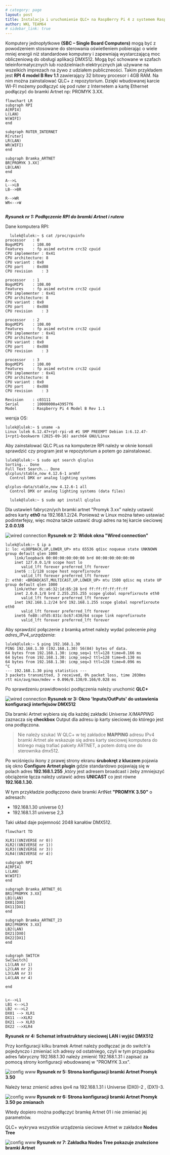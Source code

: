 ```yaml
---
# category: page
layout: post
title: Instalacja i uruchomienie QLC+ na RaspBerry Pi 4 z systemem Raspberry Pi OS
author: WKL TEAM64
# sidebar_link: true
---
```


Komputery jednopłytkowe **(SBC – Single Board Computers)** mogą być z powodzeniem stosowane do sterowania oświetleniem pobierając o wiele mniej energii niż standardowe komputery i zapewniają wystarczającą moc obliczeniową do obsługi aplikacji DMX512. Mogą być schowane w szafach teleinformatycznych lub rozdzielniach elektrycznych jak używane na wszelkich imprezach na żywo z udziałem publiczneości.
Takim przykładem jest **RPI 4 model B Rev 1.1** zawierający 32 bitowy procesor i 4GB RAM.
Na nim można zainstalować QLC+ z repozytorium. Dzięki wbudowanej karcie WI-FI możemy podłączyć się pod ruter z Internetem a kartę Ethernet podłączyć do bramki Artnet np: PROMYK 3.XX.

``` mermaid
flowchart LR
subgraph RPI
A[RPI4]
L(LAN)
W(WIFI)
end

subgraph RUTER_INTERNET
R[ruter]
LR(LAN)
WR(WIFI)
end

subgraph Bramka_ARTNET
BR[PROMYK 3.XX]
LB(LAN)
end

A-->L
L-->LB
LB-->BR

R-->WR
WR<-->W


```
***Rysunek nr 1: Podłączenie RPI do bramki Artnet i rutera***

Dane komputera RPI:

```shell
  lulek@lulek:~ $ cat /proc/cpuinfo 
processor	: 0
BogoMIPS	: 108.00
Features	: fp asimd evtstrm crc32 cpuid
CPU implementer	: 0x41
CPU architecture: 8
CPU variant	: 0x0
CPU part	: 0xd08
CPU revision	: 3

processor	: 1
BogoMIPS	: 108.00
Features	: fp asimd evtstrm crc32 cpuid
CPU implementer	: 0x41
CPU architecture: 8
CPU variant	: 0x0
CPU part	: 0xd08
CPU revision	: 3

processor	: 2
BogoMIPS	: 108.00
Features	: fp asimd evtstrm crc32 cpuid
CPU implementer	: 0x41
CPU architecture: 8
CPU variant	: 0x0
CPU part	: 0xd08
CPU revision	: 3

processor	: 3
BogoMIPS	: 108.00
Features	: fp asimd evtstrm crc32 cpuid
CPU implementer	: 0x41
CPU architecture: 8
CPU variant	: 0x0
CPU part	: 0xd08
CPU revision	: 3

Revision	: c03111
Serial		: 10000000a43957f6
Model		: Raspberry Pi 4 Model B Rev 1.1

```

wersja OS:

```shell
lulek@lulek:~ $ uname -a
Linux lulek 6.12.47+rpt-rpi-v8 #1 SMP PREEMPT Debian 1:6.12.47-1+rpt1~bookworm (2025-09-16) aarch64 GNU/Linux
```

Aby zainstalować QLC PLus na komputerze RPI należy w oknie konsoli sprawdzić czy program jest w repozytorium a potem go zainstalować.

```shell
lulek@lulek:~ $ sudo apt search qlcplus
Sorting... Done
Full Text Search... Done
qlcplus/stable,now 4.12.6-1 armhf 
  Control DMX or analog lighting systems

qlcplus-data/stable,now 4.12.6-1 all 
  Control DMX or analog lighting systems (data files)

  lulek@lulek:~ $ sudo apt install qlcplus

```

Dla ustawień fabryczn/ych bramki artnet "Promyk 3.xx" należy ustawić adres karty **eth0** na 192.168.1.2/24. Ponieważ w Linux można łatwo ustawiać podinterfejsy, więc można także ustawić drugi adres na tej karcie sieciowej **2.0.0.1/8** 

![wired connection](https://wklteam64.github.io/img/WiredCon.webp)
**Rysunek nr 2: Widok okna "Wired connection"**

```shell 
lulek@lulek:~ $ ip a
1: lo: <LOOPBACK,UP,LOWER_UP> mtu 65536 qdisc noqueue state UNKNOWN group default qlen 1000
    link/loopback 00:00:00:00:00:00 brd 00:00:00:00:00:00
    inet 127.0.0.1/8 scope host lo
       valid_lft forever preferred_lft forever
    inet6 ::1/128 scope host noprefixroute 
       valid_lft forever preferred_lft forever
2: eth0: <BROADCAST,MULTICAST,UP,LOWER_UP> mtu 1500 qdisc mq state UP group default qlen 1000
    link/ether dc:a6:32:1d:85:28 brd ff:ff:ff:ff:ff:ff
    inet 2.0.0.1/8 brd 2.255.255.255 scope global noprefixroute eth0
       valid_lft forever preferred_lft forever
    inet 192.168.1.2/24 brd 192.168.1.255 scope global noprefixroute eth0
       valid_lft forever preferred_lft forever
    inet6 fe80::dfd5:831c:bc67:430/64 scope link noprefixroute 
       valid_lft forever preferred_lft forever

```

Aby sprawdzić połączenie z bramką artnet należy wydać polecenie *ping adres_IPv4_urządzenia*:

```shell
lulek@lulek:~ $ ping 192.168.1.30
PING 192.168.1.30 (192.168.1.30) 56(84) bytes of data.
64 bytes from 192.168.1.30: icmp_seq=1 ttl=128 time=0.166 ms
64 bytes from 192.168.1.30: icmp_seq=2 ttl=128 time=0.130 ms
64 bytes from 192.168.1.30: icmp_seq=3 ttl=128 time=0.096 ms
^C
--- 192.168.1.30 ping statistics ---
3 packets transmitted, 3 received, 0% packet loss, time 2030ms
rtt min/avg/max/mdev = 0.096/0.130/0.166/0.028 ms

```

Po sprawdzeniu prawidłowości podłączenia należy uruchomić **QLC+**

![wired connection](https://wklteam64.github.io/img/qlcUniverse.webp)
**Rysunek nr 3: Okno 'Inputs/OutPuts' do ustawienia konfiguracji interfejsów DMX512**

Dla bramki Artnet wybiera się dla każdej zakładki *Universe X/MAPPING* zaznacza się **checkbox** Output dla adresu ip karty sieciowej do którego jest ona podłączona.

>Nie należy szukać W QLC+ w tej zakładce **MAPPING** adresu IPv4 bramki Artnet ale wskazuje się adres karty sieciowej komputera do którego mają trafiać pakiety ARTNET, a potem dotrą one do sterownika dmx512.

Po wciśnięciu ikony z prawej strony ekranu **śrubokręt z kluczem** pojawia się okno **Configure Artnet plugin** gdzie standardowo pojawiają się w polach adres **192.168.1.255** ,który jest adresem broadcast i żeby zmniejszyć obciążenie łącza należy ustawić adres **UNICAST** co jest równe **192.168.1.30**.

W tym przykładzie podłączono dwie bramki ArtNet **"PROMYK 3.50"** o adresach:

- 192.168.1.30 universe 0,1
- 192.168.1.31 universe 2,3

Taki układ daje pojemność 2048 kanałów DMX512. 

``` mermaid 
flowchart TD

XLR1((UNIVERSE nr 0))
XLR2((UNIVERSE nr 1))
XLR3((UNIVERSE nr 3))
XLR4((UNIVERSE nr 4))

subgraph RPI
A[RPI4]
L(LAN)
W(WIFI)
end

subgraph Bramka_ARTNET_01
BR1[PROMYK 3.XX]
LB1(LAN)
DX01[DX0]
DX11[DX1]
end

subgraph Bramka_ARTNET_23
BR2[PROMYK 3.XX]
LB2(LAN)
DX21[DX0]
DX22[DX1]
end


subgraph SWITCH
Sw[Switch]
L1(LAN nr 1)
L2(LAN nr 2)
L3(LAN nr 3)
L4(LAN nr 4)

end


L<-->L1
LB1 <-->L3
LB2 <-->L2
DX01 --> XLR1
DX11 -->XLR2
DX21 --> XLR3
DX22 -->XLR4

```

**Rysunek nr 4: Schemat infrastruktury sieciowej LAN i wyjść DMX512**


Przy konfiguracji kilku bramek Artnet należy podłączać je do switch'a pojedynczo i zmieniać ich adresy od ostatniego, czyli w tym przypadku adres fabryczny 192.168.1.30 należy zmienić 192.168.1.31 i zapisać za pomocą strony konfiguracji wbudowanej w "PROMYK 3.xx".

![config www](https://wklteam64.github.io/img/cfgw30.webp)
**Rysunek nr 5: Strona konfiguracji bramki Artnet Promyk 3.50**

Należy teraz zmienić adres ipv4 na 192.168.1.31 i Universe (DX0)-2 , (DX1)-3.

![config www](https://wklteam64.github.io/img/cfgw31.webp)
**Rysunek nr 6: Strona konfiguracji bramki Artnet Promyk 3.50 po zmianach**

Wtedy dopiero można podłączyć bramkę Artnet 01 i nie zmieniać jej parametrów.

QLC+ wykrywa wszystkie urządzenia sieciowe Artnet w zakładce **Nodes Tree**

![config www](https://wklteam64.github.io/img/qlcNdtree.webp)
**Rysunek nr 7: Zakładka Nodes Tree pokazuje znalezione bramki Artnet**

